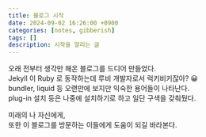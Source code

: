 ```yaml
---
title: 블로그 시작
date: 2024-09-02 16:26:00 +0900
categories: [notes, gibberish]
tags: []
description: 시작을 알리는 글
---
```


오래 전부터 생각만 해온 블로그를 드디어 만들었다.  
Jekyll 이 Ruby 로 동작하는데 루비 개발자로서 럭키비키잖아? 😀  
bundler, liquid 등 오랜만에 보지만 익숙한 용어들이 나타난다.  
plug-in 설치 등은 나중에 설치하기로 하고 일단 구색을 갖춰뒀다.  

미래의 나 자신에게,  
또한 이 블로그를 방문하는 이들에게 도움이 되길 바라본다. 
